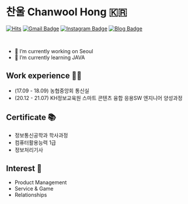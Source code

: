 # 찬울 Chanwool Hong :kr:


[![Hits](https://hits.seeyoufarm.com/api/count/incr/badge.svg?url=https%3A%2F%2Fgithub.com%2Fchajuhui123&count_bg=%23FFD5D5&title_bg=%23FF7575&icon=&icon_color=%23E7E7E7&title=VISIT&edge_flat=false)](https://hits.seeyoufarm.com)
[![Gmail Badge](https://img.shields.io/badge/Gmail-d14836?style=flat-square&logo=Gmail&logoColor=white&link=mailto:wing940511@gmail.com)](mailto:wing940511@gmail.com)
[![Instagram Badge](https://img.shields.io/badge/-Instagram-dd2a7b?style=flat-square&logo=instagram&logoColor=white&link=https://www.instagram.com/chanwool_05.11/)](https://www.instagram.com/chanwool_05.11/) 
[![Blog Badge](http://img.shields.io/badge/-Blog-brightgreen?style=flat-square&logo=FF5722&link=https://blog.naver.com/wing9405)](https://blog.naver.com/wing9405)

<br>

- 🔭 I’m currently working on Seoul
- 🌱 I’m currently learning JAVA

## Work experience 🤹‍♀️
- (17.09 - 18.09) 농협중앙회 통신실
- (20.12 - 21.07) KH정보교육원 스마트 콘텐츠 융합 응용SW 엔지니어 양성과정

## Certificate :books:
- 정보통신공학과 학사과정
- 컴퓨터활용능력 1급
- 정보처리기사

## Interest 👀
- Product Management
- Service & Game
- Relationships


